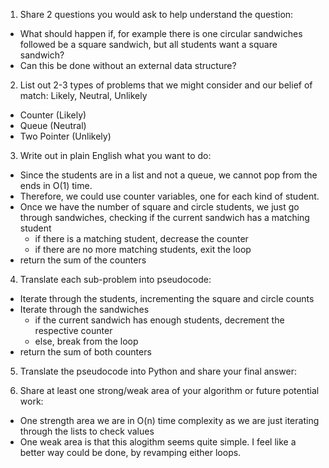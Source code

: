 1. Share 2 questions you would ask to help understand the question:
- What should happen if, for example there is one circular sandwiches followed be a square sandwich, but all students want a square sandwich?
- Can this be done without an external data structure?

2. List out 2-3 types of problems that we might consider and our belief of match: Likely, Neutral, Unlikely
- Counter (Likely)
- Queue (Neutral) 
- Two Pointer (Unlikely)

3. Write out in plain English what you want to do: 
- Since the students are in a list and not a queue, we cannot pop from the ends in O(1) time.
- Therefore, we could use counter variables, one for each kind of student.
- Once we have the number of square and circle students, we just go through sandwiches, checking if the current sandwich has a matching student
  - if there is a matching student, decrease the counter
  - if there are no more matching students, exit the loop
- return the sum of the counters 

4. Translate each sub-problem into pseudocode:
- Iterate through the students, incrementing the square and circle counts
- Iterate through the sandwiches
  - if the current sandwich has enough students, decrement the respective counter
  - else, break from the loop
- return the sum of both counters 

5. Translate the pseudocode into Python and share your final answer:
  <!--     def countStudents(self, students: List[int], sandwiches: List[int]) -> int:
        squares = 0
        circles = 0
        for i in range(len(students)):
            if students[i] == 1:
                squares += 1 
            else:
                circles += 1

        for sandwich in sandwiches:
            if sandwich == 1 and squares > 0:
                squares -= 1
            elif sandwich == 0 and circles > 0:
                circles -= 1
            else:
                break
        
        return squares + circles -->

6. Share at least one strong/weak area of your algorithm or future potential work:
- One strength area we are in O(n) time complexity as we are just iterating through the lists to check values
- One weak area is that this alogithm seems quite simple. I feel like a better way could be done, by revamping either loops. 
